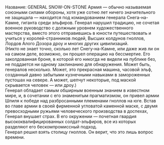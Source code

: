 Название: GENERAL SNOW-ON-STONE
Армия — обычно называемая союзными силами обороны, хотя уже сотню лет ничего значительного не защищала — находится под командованием генерала Снега-на-Камне, гиганта среди эльфиров. Генерал нарушил традицию, не сочетая военное руководство с должным уровнем художественного мастерства, вместо этого отправившись в юности путешествовать и учиться у королей-странников людей, Высших колдунов гноллов, Лордов Алого Дозора дроу и многих других цивилизаций.  
(Никто не знает точно, сколько лет Снегу-на-Камне, или даже жив ли он на самом деле, возможно, он прошел операцию на бессмертие. Его заколдованная броня, в которой его никогда не видели на публике без, не поддается ни одному заклинанию для обнаружения. Может быть, генералов несколько. Может, это прекрасная машина, часовой эльф, созданный давно забытыми кузнечными навыками в замороженных пустошах на севере. А может, шепчут некоторые, под маской скрывается человек — или дроу.)  
Генерал обладает самым обширным военным знанием в известном мире, и, в сочетании с его знаменитым прагматизмом, он привел армии Шпиля к победе над разбросанными племенами гноллов на юге. Встав во главе армии в своей фирменной угловатой каменной маске, с двумя превосходными ружьями человеческого производства в доспехах, Генерал внушает страх. В его окружении — почетная гвардия высококвалифицированных солдат-эльфиров, все из которых разделяют его бескомпромиссный подход.  
Генерал решил взять столицу гноллов. Он верит, что это лишь вопрос времени.